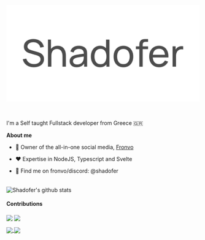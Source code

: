 <a href='https://shadofer.com'>
    <p align='center'>
        <picture>
            <source media="(prefers-color-scheme: dark)" srcset="https://raw.githubusercontent.com/Shadofer/Shadofer/main/.github/assets/shadofer-banner-white.svg">
            <img alt="Shadofer logo" src="https://raw.githubusercontent.com/Shadofer/Shadofer/main/.github/assets/shadofer-banner-dark.svg">
        </picture>
    </p>
</a>

<div>

<br />

I'm a Self taught Fullstack developer from Greece 🇬🇷

**About me**

- 💎 Owner of the all-in-one social media, [Fronvo](https://fronvo.com)

- ❤️ Expertise in NodeJS, Typescript and Svelte

- 💬 Find me on fronvo/discord: @shadofer

</br>

<img align="center" src="https://github-readme-stats.vercel.app/api?username=shadofer&show_icons=true&include_all_commits=true&hide_border=true" alt="Shadofer's github stats" />

<br />

#### Contributions

<a href='https://github.com/shiryel/saos'><img align="center" src="https://github-readme-stats.vercel.app/api/pin/?username=shiryel&repo=saos" /></a> <a href='https://github.com/pincer-org/pincer'><img align="center" src="https://github-readme-stats.vercel.app/api/pin/?username=pincer-org&repo=pincer" /> </a>

<a href='https://github.com/linuxmint/mintwelcome'><img align="center" src="https://github-readme-stats.vercel.app/api/pin/?username=linuxmint&repo=mintwelcome" /> </a> <a href='https://github.com/dogegarden/dogehouse.py'><img align="center" src="https://github-readme-stats.vercel.app/api/pin/?username=dogegarden&repo=dogehouse.py" /> </a>

<br />
<br />
